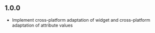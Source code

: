 ## 1.0.0

* Implement cross-platform adaptation of widget and cross-platform adaptation of attribute values
